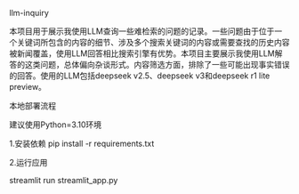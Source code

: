llm-inquiry

本项目用于展示我使用LLM查询一些难检索的问题的记录。一些问题由于位于一个关键词所包含的内容的细节、涉及多个搜索关键词的内容或需要查找的历史内容被新闻覆盖，使用LLM回答相比搜索引擎有优势。本项目主要展示我使用LLM解答的这类问题，总体偏向杂谈形式。内容筛选方面，排除了一些可能出现事实错误的回答。使用的LLM包括deepseek v2.5、deepseek v3和deepseek r1 lite preview。

本地部署流程

建议使用Python=3.10环境

1.安装依赖
pip install -r requirements.txt

2.运行应用

streamlit run streamlit_app.py